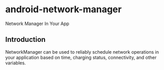 # android-network-manager
Network Manager In Your App

## Introduction

NetworkManager can be used to reliably schedule network operations in your application based
on time, charging status, connectivity, and other variables.
